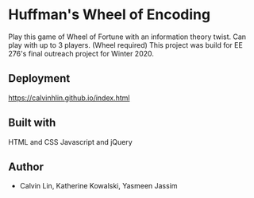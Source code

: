 # Huffman's Wheel of Encoding

Play this game of Wheel of Fortune with an information theory twist. Can play with up to 3 players. (Wheel required) This project was build for EE 276's final outreach project for Winter 2020.

## Deployment

https://calvinhlin.github.io/index.html

## Built with

HTML and CSS
Javascript and jQuery

## Author

* Calvin Lin, Katherine Kowalski, Yasmeen Jassim
